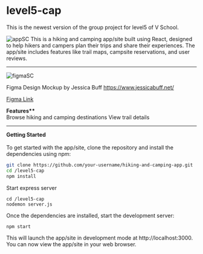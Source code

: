 # level5-cap

This is the newest version of the group project for level5 of V School.

![appSC](https://user-images.githubusercontent.com/66086245/236295259-5df54167-2b06-457b-9ea8-07e732f1bd6c.jpeg)
This is a hiking and camping app/site built using React, designed to help hikers and campers plan their trips and share their experiences. The app/site includes features like trail maps, campsite reservations, and user reviews.

<hr>


![figmaSC](https://user-images.githubusercontent.com/66086245/236295387-d45b351a-4b28-46ce-a82f-e26b98c3c4c2.jpeg)

Figma Design Mockup by Jessica Buff
https://www.jessicabuff.net/

<a href="https://www.figma.com/file/KX6ajHdx8BgmJp03nVzfuF/Wildlife-Research-Group?type=design&node-id=23-2390&t=dCIfba69szHTgNVP-0">Figma Link</a>



<b>Features**</b><br>
Browse hiking and camping destinations
View trail details

<hr>
<b>Getting Started</b><br><br>
To get started with the app/site, clone the repository and install the dependencies using npm:<br>

```bash
git clone https://github.com/your-username/hiking-and-camping-app.git
cd /level5-cap
npm install
```


Start express server

```node
cd /level5-cap    
nodemon server.js
```

Once the dependencies are installed, start the development server:

```node
npm start
```


This will launch the app/site in development mode at http://localhost:3000. You can now view the app/site in your web browser.
